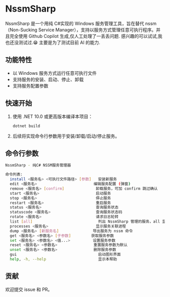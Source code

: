 # NssmSharp

NssmSharp 是一个用纯 C#实现的 Windows 服务管理工具，旨在替代 nssm（Non-Sucking Service Manager），支持以服务方式管理任意可执行程序。并且完全使用 Github Copilot 生成,仅人工处理了一丢丢问题.
感兴趣的可以试试,我也还没测试过.😁 主要是为了测试目前 AI 的能力.

## 功能特性

- 以 Windows 服务方式运行任意可执行文件
- 支持服务的安装、启动、停止、卸载
- 支持服务配置参数

## 快速开始

1. 使用 .NET 10.0 或更高版本编译本项目：
   ```pwsh
   dotnet build
   ```
2. 后续将实现命令行参数用于安装/卸载/启动/停止服务。

## 命令行参数

```bash
NssmSharp - 纯C# NSSM服务管理器

命令列表:
  install <服务名> <可执行文件路径> [参数]   安装新服务
  edit <服务名>                         编辑服务配置 (弹窗)
  remove <服务名> [confirm]              卸载服务，可加 confirm 跳过确认
  start <服务名>                         启动服务
  stop <服务名>                          停止服务
  restart <服务名>                       重启服务
  status <服务名>                        查询服务状态
  statuscode <服务名>                    查询服务状态码
  rotate <服务名>                        请求日志轮转
  list [all]                             列出 NssmSharp 管理的服务，all 显示全部
  processes <服务名>                     显示服务关联进程
  dump <服务名> [新服务名]               导出服务为 nssm 命令
  get <服务名> <参数名> [子参数]         获取服务参数
  set <服务名> <参数名> <值...>          设置服务参数
  reset <服务名> <参数名>                重置服务参数为默认
  unset <服务名> <参数名>                删除服务参数
  gui                                    启动图形界面
  help, -h, --help                       显示本帮助
```

## 贡献

欢迎提交 issue 和 PR。
